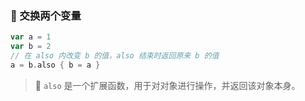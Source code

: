 ### 🔄 交换两个变量

```kotlin
var a = 1
var b = 2
// 在 also 内改变 b 的值，also 结束时返回原来 b 的值
a = b.also { b = a }
```

> 🔄 <code>also</code> 是一个扩展函数，用于对对象进行操作，并返回该对象本身。